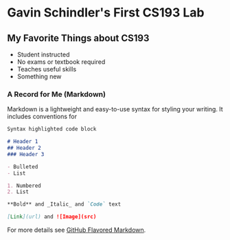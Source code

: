# Gavin Schindler's First CS193 Lab

## My Favorite Things about CS193
- Student instructed
- No exams or textbook required
- Teaches useful skills
- Something new


### A Record for Me (Markdown)

Markdown is a lightweight and easy-to-use syntax for styling your writing. It includes conventions for

```markdown
Syntax highlighted code block

# Header 1
## Header 2
### Header 3

- Bulleted
- List

1. Numbered
2. List

**Bold** and _Italic_ and `Code` text

[Link](url) and ![Image](src)
```

For more details see [GitHub Flavored Markdown](https://guides.github.com/features/mastering-markdown/).
